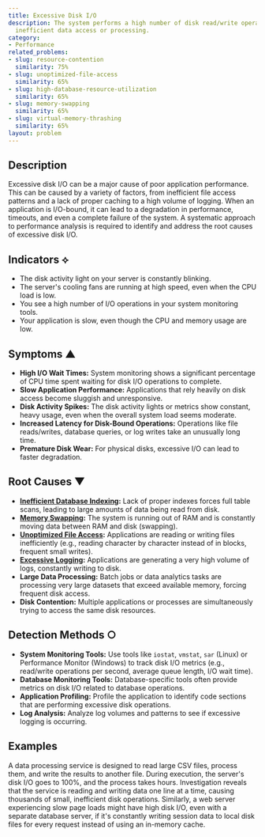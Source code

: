 ```yaml
---
title: Excessive Disk I/O
description: The system performs a high number of disk read/write operations, indicating
  inefficient data access or processing.
category:
- Performance
related_problems:
- slug: resource-contention
  similarity: 75%
- slug: unoptimized-file-access
  similarity: 65%
- slug: high-database-resource-utilization
  similarity: 65%
- slug: memory-swapping
  similarity: 65%
- slug: virtual-memory-thrashing
  similarity: 65%
layout: problem
---
```


## Description
Excessive disk I/O can be a major cause of poor application performance. This can be caused by a variety of factors, from inefficient file access patterns and a lack of proper caching to a high volume of logging. When an application is I/O-bound, it can lead to a degradation in performance, timeouts, and even a complete failure of the system. A systematic approach to performance analysis is required to identify and address the root causes of excessive disk I/O.

## Indicators ⟡
- The disk activity light on your server is constantly blinking.
- The server's cooling fans are running at high speed, even when the CPU load is low.
- You see a high number of I/O operations in your system monitoring tools.
- Your application is slow, even though the CPU and memory usage are low.

## Symptoms ▲

- **High I/O Wait Times:** System monitoring shows a significant percentage of CPU time spent waiting for disk I/O operations to complete.
- **Slow Application Performance:** Applications that rely heavily on disk access become sluggish and unresponsive.
- **Disk Activity Spikes:** The disk activity lights or metrics show constant, heavy usage, even when the overall system load seems moderate.
- **Increased Latency for Disk-Bound Operations:** Operations like file reads/writes, database queries, or log writes take an unusually long time.
- **Premature Disk Wear:** For physical disks, excessive I/O can lead to faster degradation.

## Root Causes ▼

- **[Inefficient Database Indexing](inefficient-database-indexing.md):** Lack of proper indexes forces full table scans, leading to large amounts of data being read from disk.
- **[Memory Swapping](memory-swapping.md):** The system is running out of RAM and is constantly moving data between RAM and disk (swapping).
- **[Unoptimized File Access](unoptimized-file-access.md):** Applications are reading or writing files inefficiently (e.g., reading character by character instead of in blocks, frequent small writes).
- **[Excessive Logging](excessive-logging.md):** Applications are generating a very high volume of logs, constantly writing to disk.
- **Large Data Processing:** Batch jobs or data analytics tasks are processing very large datasets that exceed available memory, forcing frequent disk access.
- **Disk Contention:** Multiple applications or processes are simultaneously trying to access the same disk resources.

## Detection Methods ○

- **System Monitoring Tools:** Use tools like `iostat`, `vmstat`, `sar` (Linux) or Performance Monitor (Windows) to track disk I/O metrics (e.g., read/write operations per second, average queue length, I/O wait time).
- **Database Monitoring Tools:** Database-specific tools often provide metrics on disk I/O related to database operations.
- **Application Profiling:** Profile the application to identify code sections that are performing excessive disk operations.
- **Log Analysis:** Analyze log volumes and patterns to see if excessive logging is occurring.

## Examples
A data processing service is designed to read large CSV files, process them, and write the results to another file. During execution, the server's disk I/O goes to 100%, and the process takes hours. Investigation reveals that the service is reading and writing data one line at a time, causing thousands of small, inefficient disk operations. Similarly, a web server experiencing slow page loads might have high disk I/O, even with a separate database server, if it's constantly writing session data to local disk files for every request instead of using an in-memory cache.